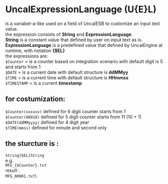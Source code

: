 # UncalExpressionLanguage (U{E}L)

is a variabel-a-like used on a field of UncalESB to customize an input text value.\
the expression consists of **String** and **ExpressionLanguage**.\
**String** is a constant value that defined by user on input text as is.\
**ExpressionLanguage** is a predefined value that defined by UncalEngine at runtime, with notation **{$EL}**\
the expressions are:\
`$Counter` = is a counter based on integration scenario with default digit is 5 and starts from 1\
`$DATE` = is a current date with default structure is **ddMMyy**\
`$TIME` = is a current time with default structure is **HHmmss**\
`$TIMESTAMP` = is a current **timestamp**

## for costumization:
`$Counter(xxxxxx)` defined for 6 digit counter starts from 1\
`$Counter(00010)` defined for 5 digit counter starts from 11 (10 + 1)\
`$DATE(ddMMyyyy)` defined for 4 digit year\
`$TIME(mmss)` defined for minute and second only

## the sturcture is :
`String{$EL}String`\
e.g.\
`MFG_{$Counter}.txt`\
result :\
`MFG_00001.txt`\
